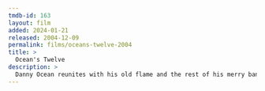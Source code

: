 ```yaml
---
tmdb-id: 163
layout: film
added: 2024-01-21
released: 2004-12-09
permalink: films/oceans-twelve-2004
title: >
  Ocean's Twelve
description: >
  Danny Ocean reunites with his old flame and the rest of his merry band of thieves in carrying out three huge heists in Rome, Paris and Amsterdam – but a Europol agent is hot on their heels.
---
```

